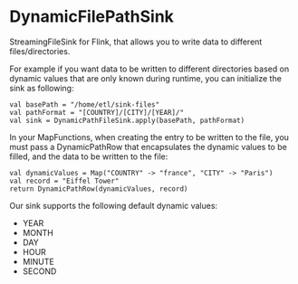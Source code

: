 # DynamicFilePathSink
StreamingFileSink for Flink, that allows you to write data to different files/directories.

For example if you want data to be written to different directories based on dynamic values that are
only known during runtime, you can initialize the sink as following:

```
val basePath = "/home/etl/sink-files"
val pathFormat = "[COUNTRY]/[CITY]/[YEAR]/"
val sink = DynamicPathFileSink.apply(basePath, pathFormat)
```

In your MapFunctions, when creating the entry to be written to the file,
you must pass a DynamicPathRow that encapsulates the dynamic values to be filled,
and the data to be written to the file:
```
val dynamicValues = Map("COUNTRY" -> "france", "CITY" -> "Paris")
val record = "Eiffel Tower"
return DynamicPathRow(dynamicValues, record)
``` 

Our sink supports the following default dynamic values:
* YEAR
* MONTH
* DAY
* HOUR
* MINUTE
* SECOND